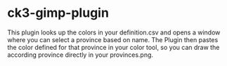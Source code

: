 # ck3-gimp-plugin
This plugin looks up the colors in your definition.csv and opens a window where you can select a province based on name. The Plugin then pastes the color defined for that province in your color tool, so you can draw the according province directly in your provinces.png. 
